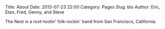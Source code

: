 Title: About
Date: 2013-07-23 22:00
Category: Pages
Slug: bio
Author: Eric, Etan, Fred, Genny, and Steve

The Nest is a root-tootin' folk-rockin' band from San Francisco, California.
